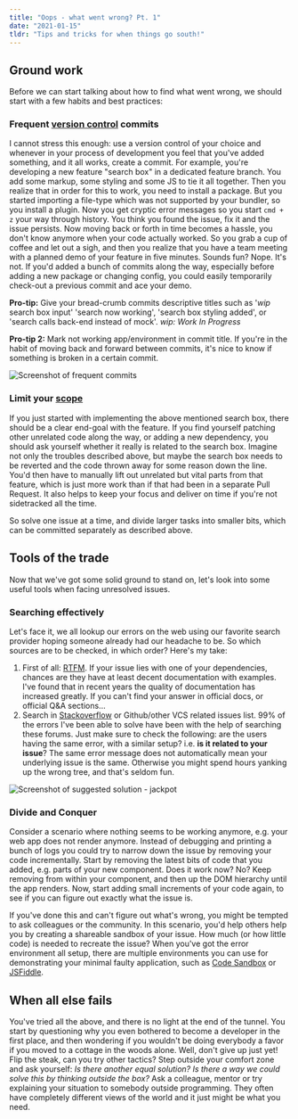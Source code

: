 ```yaml
---
title: "Oops - what went wrong? Pt. 1"
date: "2021-01-15"
tldr: "Tips and tricks for when things go south!"
---
```


## Ground work

Before we can start talking about how to find what went wrong, we should start with a few habits and best practices:

### Frequent [version control](https://en.wikibooks.org/wiki/Programming_Fundamentals/Version_Control) commits

I cannot stress this enough: use a version control of your choice and whenever in your process of development you feel that you've added something, and it all works, create a commit. For example, you're developing a new feature "search box" in a dedicated feature branch. You add some markup, some styling and some JS to tie it all together. Then you realize that in order for this to work, you need to install a package. But you started importing a file-type which was not supported by your bundler, so you install a plugin. Now you get cryptic error messages so you start `cmd + z` your way through history. You think you found the issue, fix it and the issue persists. Now moving back or forth in time becomes a hassle, you don't know anymore when your code actually worked. So you grab a cup of coffee and let out a sigh, and then you realize that you have a team meeting with a planned demo of your feature in five minutes. Sounds fun? Nope. It's not. If you'd added a bunch of commits along the way, especially before adding a new package or changing config, you could easily temporarily check-out a previous commit and ace your demo.

**Pro-tip:** Give your bread-crumb commits descriptive titles such as '_wip_ search box input' 'search now working', 'search box styling added', or 'search calls back-end instead of mock'. _wip: Work In Progress_

**Pro-tip 2:** Mark not working app/environment in commit title. If you're in the habit of moving back and forward between commits, it's nice to know if something is broken in a certain commit.

![Screenshot of frequent commits](/images/what-went-wrong-frequent-commits.png)

### Limit your [scope](https://en.wikipedia.org/wiki/Scope_creep)

If you just started with implementing the above mentioned search box, there should be a clear end-goal with the feature. If you find yourself patching other unrelated code along the way, or adding a new dependency, you should ask yourself whether it really is related to the search box. Imagine not only the troubles described above, but maybe the search box needs to be reverted and the code thrown away for some reason down the line. You'd then have to manually lift out unrelated but vital parts from that feature, which is just more work than if that had been in a separate Pull Request. It also helps to keep your focus and deliver on time if you're not sidetracked all the time.

So solve one issue at a time, and divide larger tasks into smaller bits, which can be committed separately as described above.

## Tools of the trade

Now that we've got some solid ground to stand on, let's look into some useful tools when facing unresolved issues.

### Searching effectively

Let's face it, we all lookup our errors on the web using our favorite search provider hoping someone already had our headache to be. So which sources are to be checked, in which order? Here's my take:

1. First of all: [RTFM](https://en.wikipedia.org/wiki/RTFM). If your issue lies with one of your dependencies, chances are they have at least decent documentation with examples. I've found that in recent years the quality of documentation has increased greatly. If you can't find your answer in official docs, or official Q&A sections...
2. Search in [Stackoverflow](https://stackoverflow.com/) or Github/other VCS related issues list. 99% of the errors I've been able to solve have been with the help of searching these forums. Just make sure to check the following: are the users having the same error, with a similar setup? i.e. **is it related to your issue**? The same error message does not automatically mean your underlying issue is the same. Otherwise you might spend hours yanking up the wrong tree, and that's seldom fun.

![Screenshot of suggested solution - jackpot](/images/what-went-wrong-jackpot.png)

### Divide and Conquer

Consider a scenario where nothing seems to be working anymore, e.g. your web app does not render anymore. Instead of debugging and printing a bunch of logs you could try to narrow down the issue by removing your code incrementally. Start by removing the latest bits of code that you added, e.g. parts of your new component. Does it work now? No? Keep removing from within your component, and then up the DOM hierarchy until the app renders. Now, start adding small increments of your code again, to see if you can figure out exactly what the issue is.

If you've done this and can't figure out what's wrong, you might be tempted to ask colleagues or the community. In this scenario, you'd help others help you by creating a shareable sandbox of your issue. How much (or how little code) is needed to recreate the issue? When you've got the error environment all setup, there are multiple environments you can use for demonstrating your minimal faulty application, such as [Code Sandbox](https://codesandbox.io/s) or [JSFiddle](https://jsfiddle.net/).

## When all else fails

You've tried all the above, and there is no light at the end of the tunnel. You start by questioning why you even bothered to become a developer in the first place, and then wondering if you wouldn't be doing everybody a favor if you moved to a cottage in the woods alone. Well, don't give up just yet! Flip the steak, can you try other tactics? Step outside your comfort zone and ask yourself: _Is there another equal solution? Is there a way we could solve this by thinking outside the box?_ Ask a colleague, mentor or try explaining your situation to somebody outside programming. They often have completely different views of the world and it just might be what you need.
